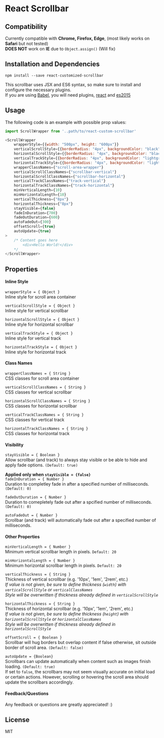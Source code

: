 # React Scrollbar 
## Compatibility

Currently compatible with **Chrome, Firefox, Edge**, (most likely works on **Safari** but not tested)  
**DOES NOT** work on **IE** due to `Object.assign()` (Will fix)

## Installation and Dependencies

```
npm install --save react-customized-scrollbar
```

This scrollbar uses JSX and ES6 syntax, so make sure to install and configure the necessary plugins.  
If you are using [Babel](https://babeljs.io/), you will need plugins, [react](https://babeljs.io/docs/plugins/preset-react/) and [es2015](https://babeljs.io/docs/plugins/preset-es2015/) 

## Usage

The following code is an example with possible prop values: 
```javascript
import ScrollWrapper from '..path/to/react-custom-scrollbar' 

<ScrollWrapper
    wrapperStyle={{width: "500px", height: "600px"}}
    verticalScrollStyle={{borderRadius: "4px", backgroundColor: "black"}}
    horizontalScrollStyle={{borderRadius: "4px", backgroundColor: "black"}}
    verticalTrackStyle={{borderRadius: "4px", backgroundColor: "lightgrey"}}
    horizontalTrackStyle={{borderRadius: "4px", backgroundColor: "lightgrey"}}
    wrapperClassNames={"scroll-area-wrapper"}
    verticalScrollClassNames={"scrollbar-vertical"}
    horizontalScrollClassNames={"scrollbar-horizontal"}
    verticalTrackClassNames={"track-vertical"}
    horizontalTrackClassNames={"track-horizontal"}
    minVerticalLength={10}
    minHorizontalLength={10}
    verticalThickness={"8px"}
    horizontalThickness={"8px"}
    stayVisible={false}
    fadeInDuration={700}
    fadeOutDuration={600}
    autoFadeOut={300}
    offsetScroll={true}
    autoUpdate={true}
>
    /* Content goes here        
        <div>Hello World!</div> 
    */
</ScrollWrapper>
```
## Properties

#### Inline Style
`wrapperStyle = { Object }`  
Inline style for scroll area container  

`verticalScrollStyle = { Object }`  
Inline style for vertical scrollbar  

`horizontalScrollStyle = { Object }`  
Inline style for horizontal scrollbar  

`verticalTrackStyle = { Object }`  
Inline style for vertical track  

`horizontalTrackStyle = { Object }`  
Inline style for horizontal track  

#### Class Names
`wrapperClassNames = { String }`  
CSS classes for scroll area container  

`verticalScrollClassNames = { String }`  
CSS classes for vertical scrollbar  

`horizontalScrollClassNames = { String }`  
CSS classes for horizontal scrollbar  

`verticalTrackClassNames = { String }`  
CSS classes for vertical track  

`horizontalTrackClassNames = { String }`  
CSS classes for horizontal track

#### Visibility
`stayVisible = { Boolean }`  
Allow scrollbar (and track) to always stay visible or be able to hide and apply fade options. `(Default: true)`  
  
**Applied only when `stayVisible = {false}`**  
`fadeInDuration = { Number }`  
Duration to completley fade in after a specified number of milliseconds. `(Default: 0)`  

`fadeOutDuration = { Number }`  
Duration to comepletely fade out after a spcified number of milliseconds. `(Default: 0)`  

`autoFadeOut = { Number }`  
Scrollbar (and track) will automatically fade out after a specified number of milliseconds. 

#### Other Properties
`minVerticalLength = { Number }`  
Minimum vertical scrollbar length in pixels. `Default: 20`  

`minHorizontalLength = { Number }`  
Minimum horizontal scrollbar length in pixels. `Default: 20`  

`verticalThickness = { String }`  
Thickness of vertical scrollbar (e.g. '10px', '1em', '2rem', etc.)  
*If value is not given, be sure to define thickness (`width`) with `verticalScrollStyle` or `verticalClassNames`*  
*Style will be overwritten if thickness already defined in `verticalScrollStyle`*  

`horizontalThickness = { String }`  
Thickness of horizontal scrollbar (e.g. '10px', '1em', '2rem', etc.)  
*If value is not given, be sure to define thickness (`height`) with `horizontalScrollStyle` or `horizontalClassNames`*  
*Style will be overwritten if thickness already defined in `horizontalScrollStyle`*  

`offsetScroll = { Boolean }`  
Scrollbar will hug borders but overlap content if false otherwise, sit outside border of scroll area. `(Default: false)`  

`autoUpdate = {Boolean}`  
Scrollbars can update automatically when content such as images finish loading. `(Default: true)`  
If set to `false`, the scrollbars may not seem visually accurate on initial load or certain actions. However, scrolling or hovering the scroll area should update the scrollbars accordingly.  

#### Feedback/Questions

Any feedback or questions are  greatly appreciated! :)

## License

MIT